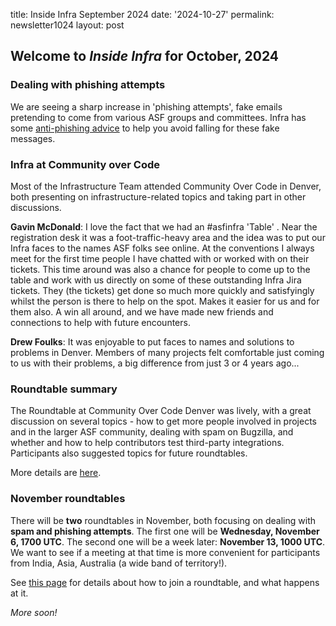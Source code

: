 title: Inside Infra September 2024 
date: '2024-10-27' 
permalink: newsletter1024 layout: post

## Welcome to *Inside Infra* for October, 2024

### Dealing with phishing attempts
We are seeing a sharp increase in 'phishing attempts', fake emails pretending to come from various ASF groups and committees. Infra has some <a href="https://infra.apache.org/phishing.html" target="_blank">anti-phishing advice</a> to help you avoid falling for these fake messages.

### Infra at Community over Code

Most of the Infrastructure Team attended Community Over Code in Denver, both presenting on infrastructure-related topics and taking part in other discussions.

**Gavin McDonald**: I love the fact that we had an #asfinfra 'Table' . Near the registration desk it was a foot-traffic-heavy area and the idea was to put our Infra faces to the names ASF folks see online. At the conventions I always meet for the first time people I have chatted with or worked with on their tickets. This time around was also a chance for people to come up to the table and work with us directly on some of these outstanding Infra Jira tickets. They (the tickets) get done so much more quickly and satisfyingly whilst the person is there to help on the spot. Makes it easier for us and for them also. A win all around, and we have made new friends and connections to help with future encounters.

**Drew Foulks**: It was enjoyable to put faces to names and solutions to problems in Denver. Members of many projects felt comfortable just coming to us with their problems, a big difference from just 3 or 4 years ago...

### Roundtable summary

The Roundtable at Community Over Code Denver was lively, with a great discussion on several topics - how to get more people involved in projects and in the larger ASF community, dealing with spam on Bugzilla, and whether and how to help contributors test third-party integrations.  Participants also suggested topics for future roundtables.

More details are <a href="https://cwiki.apache.org/confluence/display/INFRA/Infra+Roundtable+2024-10-08" target="_blank">here</a>.

### November roundtables

There will be **two** roundtables in November, both focusing on dealing with **spam and phishing attempts**. The first one will be **Wednesday, November 6, 1700 UTC**. The second one will be a week later: **November 13, 1000 UTC**. We want to see if a meeting at that time is more convenient for participants from India, Asia, Australia (a wide band of territory!).

See <a href="https://infra.apache.org/roundtable.html" target="_blank">this page</a> for details about how to join a roundtable, and what happens at it. 

*More soon!*
